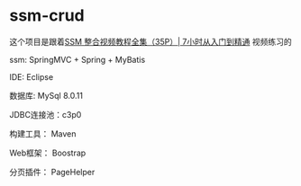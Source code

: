 # ssm-crud

这个项目是跟着[SSM 整合视频教程全集（35P）| 7小时从入门到精通](https://www.bilibili.com/video/av59585780?p=1&spm_id_from=333.788.b_6d756c74695f70616765.1) 视频练习的

ssm: SpringMVC + Spring + MyBatis

IDE: Eclipse

数据库: MySql 8.0.11

JDBC连接池：c3p0

构建工具： Maven

Web框架： Boostrap

分页插件： PageHelper
